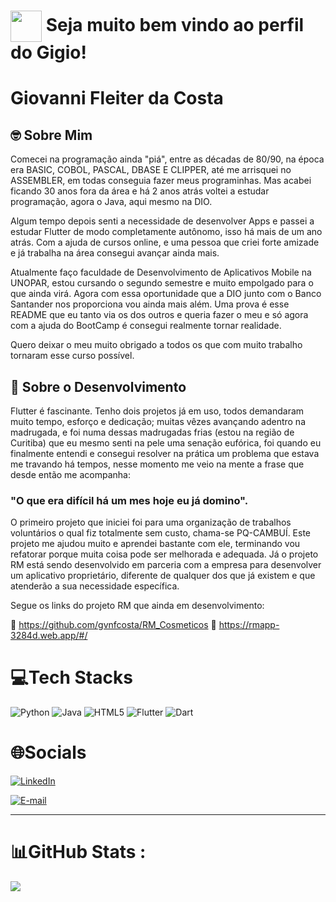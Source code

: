 <h1>
    <a href="https://www.dio.me/">
     <img align="center" width="50px" src="https://hermes.digitalinnovation.one/assets/diome/logo-minimized.png"></a>
    <span>Seja muito bem vindo ao perfil do Gigio!</span>
</h1>

# Giovanni Fleiter da Costa

## 🤓 Sobre Mim

Comecei na programação ainda "piá", entre as décadas de 80/90, na época era BASIC, COBOL, PASCAL, DBASE E CLIPPER, até me arrisquei no ASSEMBLER, em todas conseguia fazer meus programinhas. Mas acabei ficando 30 anos fora da área e há 2 anos atrás voltei a estudar programação, agora o Java, aqui mesmo na DIO.

Algum tempo depois senti a necessidade de desenvolver Apps e passei a estudar Flutter de modo completamente autônomo, isso há mais de um ano atrás. Com a ajuda de cursos online, e uma pessoa que criei forte amizade e já trabalha na área consegui avançar ainda mais.

Atualmente faço faculdade de Desenvolvimento de Aplicativos Mobile na UNOPAR, estou cursando o segundo semestre e muito empolgado para o que ainda virá.
Agora com essa oportunidade que a DIO junto com o Banco Santander nos proporciona vou ainda mais além. Uma prova é esse README que eu tanto via os dos outros e queria fazer o meu e só agora com a ajuda do BootCamp é consegui realmente tornar realidade.

Quero deixar o meu muito obrigado a todos os que com muito trabalho tornaram esse curso possível.

## 📱 Sobre o Desenvolvimento

Flutter é fascinante. Tenho dois projetos já em uso, todos demandaram muito tempo, esforço e dedicação; muitas vêzes avançando adentro na madrugada, e foi numa dessas madrugadas frias (estou na região de Curitiba) que eu mesmo senti na pele uma senação eufórica, foi quando eu finalmente entendi e consegui resolver na prática um problema que estava me travando há tempos, nesse momento me veio na mente a frase que desde então me acompanha:

### "O que era difícil há um mes hoje eu já domino".

O primeiro projeto que iniciei foi para uma organização de trabalhos voluntários o qual fiz totalmente sem custo, chama-se PQ-CAMBUÍ. Este projeto me ajudou muito e aprendei bastante com ele, terminando vou refatorar porque muita coisa pode ser melhorada e adequada. Já o projeto RM está sendo desenvolvido em parceria com a empresa para desenvolver um aplicativo proprietário, diferente de qualquer dos que já existem e que atenderão a sua necessidade específica.

Segue os links do projeto RM que ainda em desenvolvimento:

💄 https://github.com/gvnfcosta/RM_Cosmeticos
🔗 https://rmapp-3284d.web.app/#/

# 💻Tech Stacks

![Python](https://img.shields.io/badge/python-3670A0?style=for-the-badge&logo=python&logoColor=ffdd54)
![Java](https://img.shields.io/badge/Java-ED8B00?style=for-the-badge&logo=openjdk&logoColor=white)
![HTML5](https://img.shields.io/badge/html5-%23E34F26.svg?style=for-the-badge&logo=html5&logoColor=white)
![Flutter](https://img.shields.io/badge/Flutter-%23276DC3.svg?style=for-the-badge&logo=flutter&logoColor=white)
![Dart](https://img.shields.io/badge/dart-%23008080.svg?style=for-the-badge&logo=dart&logoColor=white)

# 🌐Socials

[![LinkedIn](https://img.shields.io/badge/LinkedIn-%230077B5.svg?logo=linkedin&logoColor=white)](https://www.linkedin.com/in/giovanni-fleiter-dacosta-a0045359/)

[![E-mail](https://img.shields.io/badge/-Email-000?style=for-the-badge&logo=microsoft-outlook&logoColor=white)](mailto:gvnfcosta@gmail.com)

---

# 📊GitHub Stats :

![](https://github-readme-stats.vercel.app/api?username=gvnfcosta&theme=radical&hide_border=false&include_all_commits=true&count_private=true)
&nbsp;&nbsp;&nbsp;&nbsp;&nbsp;&nbsp;&nbsp;&nbsp;&nbsp;&nbsp;&nbsp;&nbsp;&nbsp;&nbsp;&nbsp;&nbsp;&nbsp;&nbsp;

</a>

##
